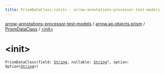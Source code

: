 ```yaml
---
title: PrismDataClass.<init> - arrow-annotations-processor-test-models
---
```


[arrow-annotations-processor-test-models](../../index.html) / [arrow.ap.objects.prism](../index.html) / [PrismDataClass](index.html) / [&lt;init&gt;](./-init-.html)

# &lt;init&gt;

`PrismDataClass(field: `[`String`](https://kotlinlang.org/api/latest/jvm/stdlib/kotlin/-string/index.html)`, nullable: `[`String`](https://kotlinlang.org/api/latest/jvm/stdlib/kotlin/-string/index.html)`?, option: Option<`[`String`](https://kotlinlang.org/api/latest/jvm/stdlib/kotlin/-string/index.html)`>)`